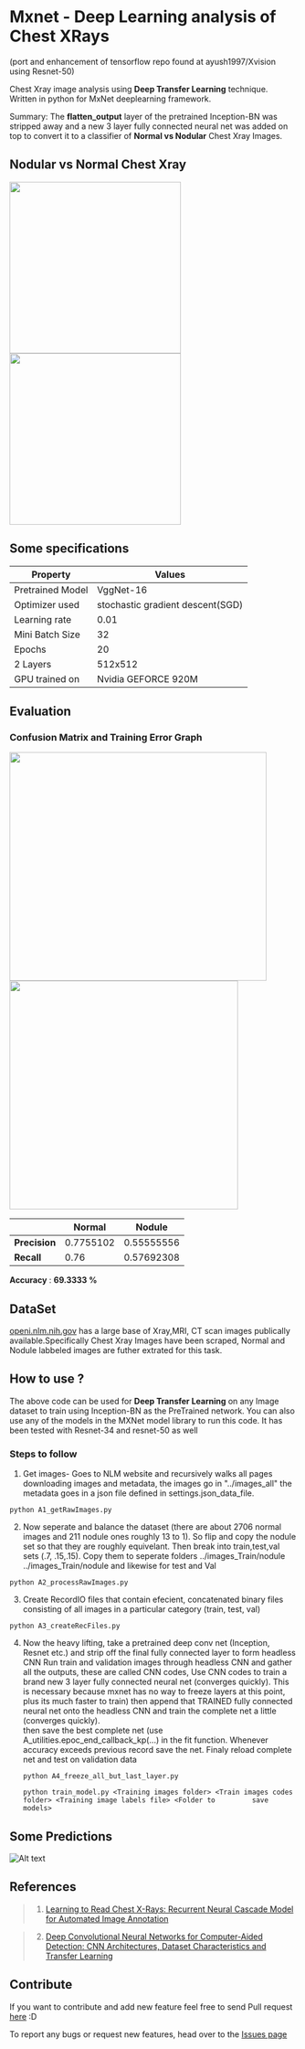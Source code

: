 # Mxnet - Deep Learning analysis of Chest XRays 
(port and enhancement of tensorflow repo found at ayush1997/Xvision using Resnet-50)

Chest Xray image analysis using  **Deep Transfer Learning** technique.  Written in python for MxNet deeplearning framework.

Summary: The **flatten_output** layer of the pretrained Inception-BN was stripped away and a new 3 layer fully connected neural net was added on top to convert it to a classifier of **Normal vs Nodular** Chest Xray Images.

## Nodular vs Normal Chest Xray
<img src="https://github.com/ayush1997/Xvision/blob/master/image/node.jpg" width="300" height="300" />
<img src="https://github.com/ayush1997/Xvision/blob/master/image/normal.jpg" width="300" height="300" />

## Some specifications

| Property      |Values         |
| ------------- | ------------- |
| Pretrained Model | VggNet-16  |
| Optimizer used  | stochastic gradient descent(SGD)  |
| Learning rate  | 0.01|  
|Mini Batch Size| 32 |
| Epochs | 20 |
|2 Layers| 512x512 |
|GPU trained on| Nvidia GEFORCE 920M|

## Evaluation
### Confusion Matrix and Training Error Graph

<img src="https://github.com/ayush1997/Xvision/blob/master/image/cfm.jpg" width="450" height="400" />
<img src="https://github.com/ayush1997/Xvision/blob/master/image/nodule.jpg" width="400" height="400" />

|     |  **Normal** | **Nodule** |
|------|---------|---------|
| **Precision**| 0.7755102| 0.55555556 |
|**Recall**| 0.76 | 0.57692308 |

**Accuracy** : **69.3333 %**

## DataSet
[openi.nlm.nih.gov](https://openi.nlm.nih.gov/gridquery.php?q=&it=x,xg&sub=x&m=1&n=101) has a large base of Xray,MRI, CT scan images publically available.Specifically Chest Xray Images have been scraped, Normal and Nodule labbeled images are futher extrated for this task.

## How to use ?
The above code can be used for **Deep Transfer Learning** on any Image dataset to train using Inception-BN as the PreTrained network. You can also use any of the models in the MXNet model library to run this code.  It has been tested with Resnet-34 and resnet-50 as well
### Steps to follow 

1. Get images- Goes to NLM website and recursively walks all pages downloading images and metadata, the images go in "../images_all" the metadata goes in a json file defined in settings.json_data_file. 

  ```python A1_getRawImages.py```

2. Now seperate and balance the dataset (there are about 2706 normal images and 211 nodule ones roughly 13 to 1).  So flip and copy the nodule set so that they are roughly equivelant.  Then break into train,test,val sets (.7, .15,.15).
Copy them to seperate folders 
    ../images_Train/nodule
    ../images_Train/nodule
and likewise for test and Val

```python A2_processRawImages.py```

3. Create RecordIO files that contain efecient, concatenated binary files consisting of all images in a particular category (train, test, val)

```python A3_createRecFiles.py```

4. Now the heavy lifting, 
    take a pretrained deep conv net (Inception, Resnet etc.) and strip off the final fully connected layer to form headless         CNN
    Run train and validation images through headless CNN and gather all the outputs, these are called CNN codes, 
    Use CNN codes to train a brand new 3 layer fully connected neural net (converges quickly). This is necessary because          mxnet has no way to freeze layers at this point, plus its much faster to train)
    then append that TRAINED fully connected neural net onto the headless CNN and train the complete net a little (converges         quickly).  
    then save the best complete net (use A_utilities.epoc_end_callback_kp(...) in the fit function.  Whenever accuracy             exceeds previous record save the net.
    Finaly reload complete net and test on validation data
    
    ```python A4_freeze_all_but_last_layer.py```
    
  



    ```python train_model.py <Training images folder> <Train images codes folder> <Training image labels file> <Folder to         save models>```


## Some Predictions

![Alt text](https://github.com/ayush1997/Xvision/blob/master/image/pred.jpg "Optional Title")

## References

> 1. [Learning to Read Chest X-Rays: Recurrent Neural Cascade Model for Automated Image Annotation](https://arxiv.org/pdf/1603.08486.pdf)

> 2. [Deep Convolutional Neural Networks for Computer-Aided Detection: CNN Architectures,
Dataset Characteristics and Transfer Learning](https://arxiv.org/pdf/1602.03409.pdf)

## Contribute

If you want to contribute and add new feature feel free to send Pull request [here](https://github.com/ayush1997/Xvision/pulls) :D

To report any bugs or request new features, head over to the [Issues page](https://github.com/ayush1997/Xvision/issues)
